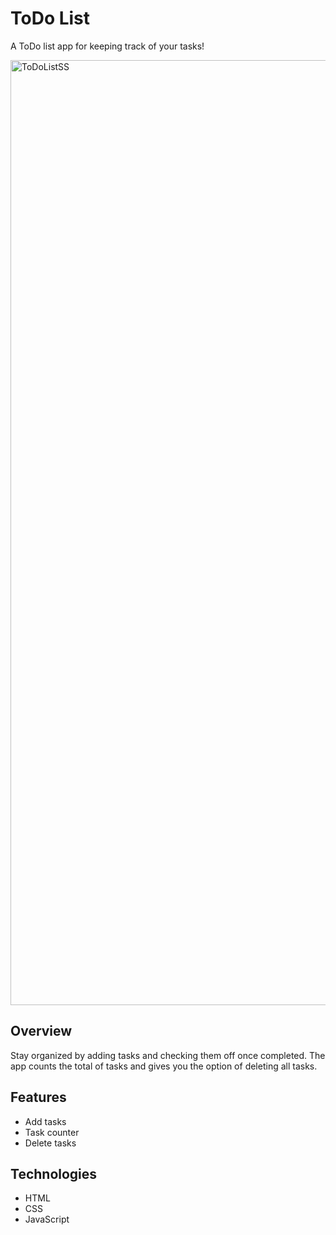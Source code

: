 # ToDo List
A ToDo list app for keeping track of your tasks!

<img width="1512" alt="ToDoListSS" src="https://github.com/user-attachments/assets/3a8ccbea-3626-4da0-871b-477fdc58f8bd" />

## Overview
Stay organized by adding tasks and checking them off once completed. The app counts the total of tasks and gives you the option of deleting all tasks.

## Features
* Add tasks
* Task counter
* Delete tasks

## Technologies
* HTML
* CSS
* JavaScript

